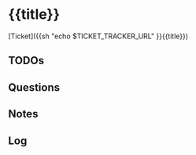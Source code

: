 # {{title}}

[Ticket]({{sh "echo $TICKET_TRACKER_URL" }}{{title}})

## TODOs

## Questions

## Notes

## Log
